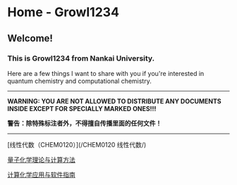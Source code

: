 # Home - Growl1234

## Welcome! 


### This is Growl1234 from Nankai University. 

Here are a few things I want to share with you if you're interested in quantum chemistry and computational chemistry.

___

**WARNING: YOU ARE NOT ALLOWED TO DISTRIBUTE ANY DOCUMENTS INSIDE EXCEPT FOR SPECIALLY MARKED ONES!!!**

**警告：除特殊标注者外，不得擅自传播里面的任何文件！**

___

[线性代数（CHEM0120）](/CHEM0120 线性代数/)

[量子化学理论与计算方法](/量子化学理论与计算方法/)

[计算化学应用与软件指南](/计算化学应用与软件指南/)

